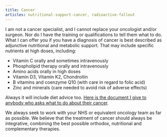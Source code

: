 ```yaml
---
title: Cancer
articles: nutritional-support-cancer, radioactive-fallout
---
```


I am not a cancer specialist, and I cannot replace your oncologist and/or surgeon. Nor do I have the training or qualifications to tell them what to do. What I can offer you if you have a diagnosis of cancer is best described as adjunctive nutritional and metabolic support. That may include specific nutrients at high doses, including:

- Vitamin C orally and sometimes intravenously
- Phospholipid therapy orally and intravenously 
- Amino acids orally in high doses
- Vitamin D3, Vitamin K2, Chondroitin
- B vitamins and coenzyme Q10  (with care in regard to folic acid)
- Zinc and minerals (care needed to avoid risk of adverse effects)

Always it will include diet advice too. [Here is the document I give to anybody who asks what to do about their cancer](/articles/nutritional-support-cancer/).

We always seek to work with your NHS or equivalent oncology team as far as possible. We believe that the treatment of cancer should always be integrative, combining the best possible orthodox, nutritional and complementary therapies.
